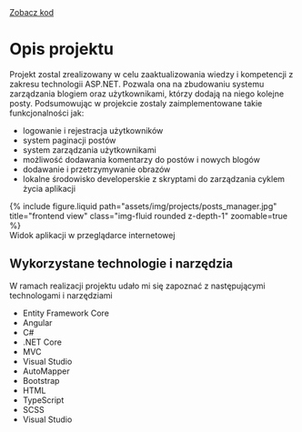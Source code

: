 <div class="links">
  <a href="https://github.com/Ziumper/Demo-Blog-Manager" class="btn btn-amber btn-sm z-depth-0" role="button">Zobacz kod <i class="fa-brands fa-github"></i></a>
</div>

# Opis projektu

Projekt zostal zrealizowany w celu zaaktualizowania wiedzy i kompetencji z zakresu technologii ASP.NET. Pozwala ona na zbudowaniu systemu zarządzania blogiem oraz użytkownikami, którzy dodają na niego kolejne posty. Podsumowując w projekcie zostaly zaimplementowane takie funkcjonalności jak:

- logowanie i rejestracja użytkowników
- system paginacji postów
- system zarządzania użytkownikami
- możliwość dodawania komentarzy do postów i nowych blogów
- dodawanie i przetrzymywanie obrazów
- lokalne środowisko developerskie z skryptami do zarządzania cyklem życia aplikacji

<div class="row justify-content-sm-center">
    <div class="col-sm-8 mt-3 mt-md-0">
        {% include figure.liquid path="assets/img/projects/posts_manager.jpg" title="frontend view" class="img-fluid rounded z-depth-1" zoomable=true %}
    </div>
</div>
<div class="caption">
     Widok aplikacji w przeglądarce internetowej
</div>

## Wykorzystane technologie i narzędzia

W ramach realizacji projektu udało mi się zapoznać z następującymi technologami i narzędziami

- Entity Framework Core
- Angular
- C#
- .NET Core
- MVC
- Visual Studio
- AutoMapper
- Bootstrap
- HTML
- TypeScript
- SCSS
- Visual Studio
